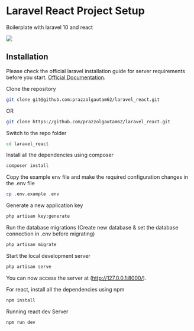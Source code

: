 
# Laravel React Project Setup 
Boilerplate with laravel 10 and react

<img src="https://joeczubiak.com/static/06f8ecdbcb6fb858fb6a85f187c0c5bb/laravel-plus-react.png">

## Installation
Please check the official laravel installation guide for server requirements before you start. [Official Documentation](https://laravel.com/docs/10.x).

Clone the repository
```bash
git clone git@github.com:prazzolgautam62/laravel_react.git
```
OR
```bash
git clone https://github.com/prazzolgautam62/laravel_react.git
```
Switch to the repo folder
```bash
cd laravel_react
```
Install all the dependencies using composer
```bash
composer install
```
Copy the example env file and make the required configuration changes in the .env file
```bash
cp .env.example .env
```
Generate a new application key
```bash
php artisan key:generate
```
Run the database migrations (Create new database & set the database connection in .env before migrating)
```bash
php artisan migrate
```
Start the local development server
```bash
php artisan serve
```
You can now access the server at (http://127.0.0.1:8000/).

For react, install all the dependencies using npm
```bash
npm install
```
Running react dev Server
```bash
npm run dev
```
